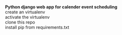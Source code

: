 **Python django web app for calender event scheduling** <br>
create an virtualenv <br>
activate the virtualenv <br>
clone this repo <br>
install pip from requirements.txt <br>


